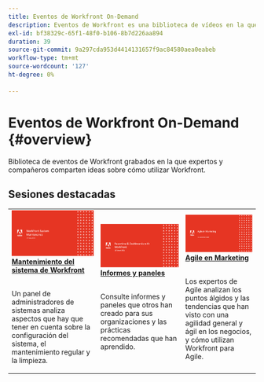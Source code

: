 ```yaml
---
title: Eventos de Workfront On-Demand
description: Eventos de Workfront es una biblioteca de vídeos en la que expertos y compañeros han compartido sus ideas y pensamientos sobre cómo utilizar Workfront para mejorar el trabajo que se realiza para sus organizaciones.
exl-id: bf38329c-65f1-48f0-b106-8b7d226aa894
duration: 39
source-git-commit: 9a297cda953d4414131657f9ac84580aea0eabeb
workflow-type: tm+mt
source-wordcount: '127'
ht-degree: 0%

---
```


# Eventos de Workfront On-Demand {#overview}

Biblioteca de eventos de Workfront grabados en la que expertos y compañeros comparten ideas sobre cómo utilizar Workfront.

## Sesiones destacadas

<table>
  <tr>
   <td>
      <a href="user-groups/workfront-system-maintenance.md">
      <img alt="Mantenimiento del sistema de Workfront" src="assets/workfront-system-maintenance.png"/>
      </a>
      <div>
         <a href="user-groups/workfront-system-maintenance.md"><strong>Mantenimiento del sistema de Workfront</strong></a>
<!---         <br/><em>foo</em> -->
      </div>
      <p>
        <br/>
         Un panel de administradores de sistemas analiza aspectos que hay que tener en cuenta sobre la configuración del sistema, el mantenimiento regular y la limpieza.
      </p>
    </td>
   <td>
      <a href="user-groups/reporting-and-dashboards.md">
      <img alt="Informes y paneles" src="assets/reporting-and-dashboards.png"/>
      </a>
      <div>
         <a href="user-groups/reporting-and-dashboards.md"><strong>Informes y paneles</strong></a>
<!---         <br/><em>foo</em> -->
      </div>
      <p>
        <br/>
         Consulte informes y paneles que otros han creado para sus organizaciones y las prácticas recomendadas que han aprendido.
      </p>
    </td>
   <td>
      <a href="user-groups/agile-in-marketing.md">
      <img alt="Agile en Marketing" src="assets/agile-in-marketing.png"/>
      </a>
      <div>
         <a href="user-groups/agile-in-marketing.md"><strong>Agile en Marketing</strong></a>
<!---         <br/><em>foo</em> -->
      </div>
      <p>
        <br/>
         Los expertos de Agile analizan los puntos álgidos y las tendencias que han visto con una agilidad general y ágil en los negocios, y cómo utilizan Workfront para Agile.
      </p>
    </td>
  </tr>
</table>
